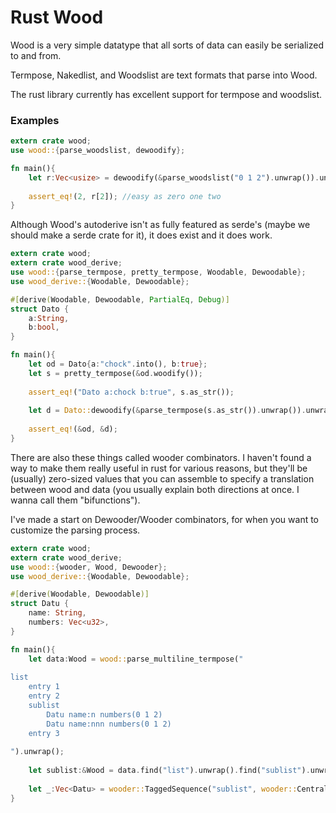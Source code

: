 # Rust Wood

Wood is a very simple datatype that all sorts of data can easily be serialized to and from.

Termpose, Nakedlist, and Woodslist are text formats that parse into Wood.

The rust library currently has excellent support for termpose and woodslist.


### Examples

```rust
extern crate wood;
use wood::{parse_woodslist, dewoodify};

fn main(){
	let r:Vec<usize> = dewoodify(&parse_woodslist("0 1 2").unwrap()).unwrap();
	
	assert_eq!(2, r[2]); //easy as zero one two
}
```


Although Wood's autoderive isn't as fully featured as serde's (maybe we should make a serde crate for it), it does exist and it does work.

```rust
extern crate wood;
extern crate wood_derive;
use wood::{parse_termpose, pretty_termpose, Woodable, Dewoodable};
use wood_derive::{Woodable, Dewoodable};

#[derive(Woodable, Dewoodable, PartialEq, Debug)]
struct Dato {
	a:String,
	b:bool,
}

fn main(){
	let od = Dato{a:"chock".into(), b:true};
	let s = pretty_termpose(&od.woodify());
	
	assert_eq!("Dato a:chock b:true", s.as_str());
	
	let d = Dato::dewoodify(&parse_termpose(s.as_str()).unwrap()).unwrap();
	
	assert_eq!(&od, &d);
}
```


There are also these things called wooder combinators. I haven't found a way to make them really useful in rust for various reasons, but they'll be (usually) zero-sized values that you can assemble to specify a translation between wood and data (you usually explain both directions at once. I wanna call them "bifunctions").

I've made a start on Dewooder/Wooder combinators, for when you want to customize the parsing process.

```rust
extern crate wood;
extern crate wood_derive;
use wood::{wooder, Wood, Dewooder};
use wood_derive::{Woodable, Dewoodable};

#[derive(Woodable, Dewoodable)]
struct Datu {
	name: String,
	numbers: Vec<u32>,
}

fn main(){
	let data:Wood = wood::parse_multiline_termpose("
	
list
	entry 1
	entry 2
	sublist
		Datu name:n numbers(0 1 2)
		Datu name:nnn numbers(0 1 2)
	entry 3
	
").unwrap();
	
	let sublist:&Wood = data.find("list").unwrap().find("sublist").unwrap();
	
	let _:Vec<Datu> = wooder::TaggedSequence("sublist", wooder::Central).dewoodify(sublist).unwrap();
}
```